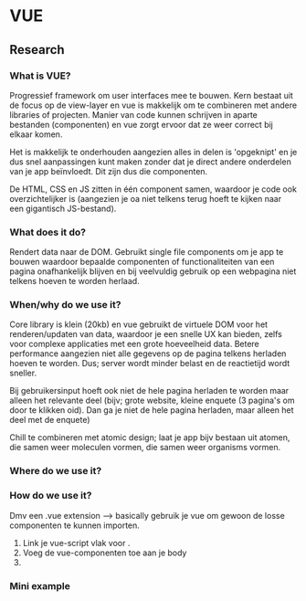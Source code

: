 # VUE
## Research

### What is VUE?
Progressief framework om user interfaces mee te bouwen.
Kern bestaat uit de focus op de view-layer en vue is makkelijk om te combineren met andere libraries of projecten. Manier van code kunnen schrijven in aparte bestanden (componenten) en vue zorgt ervoor dat ze weer correct bij elkaar komen.

Het is makkelijk te onderhouden aangezien alles in delen is 'opgeknipt' en je dus snel aanpassingen kunt maken zonder dat je direct andere onderdelen van je app beïnvloedt. Dit zijn dus die componenten.

De HTML, CSS en JS zitten in één component samen, waardoor je code ook overzichtelijker is (aangezien je oa niet telkens terug hoeft te kijken naar een gigantisch JS-bestand).


### What does it do?
Rendert data naar de DOM.
Gebruikt single file components om je app te bouwen waardoor bepaalde componenten of functionaliteiten van een pagina onafhankelijk blijven en bij veelvuldig gebruik op een webpagina niet telkens hoeven te worden herlaad.



### When/why do we use it?
Core library is klein (20kb) en vue gebruikt de virtuele DOM voor het renderen/updaten van data, waardoor je een snelle UX kan bieden, zelfs voor complexe applicaties met een grote hoeveelheid data.
Betere performance aangezien niet alle gegevens op de pagina telkens herladen hoeven te worden. Dus; server wordt minder belast en de reactietijd wordt sneller.

Bij gebruikersinput hoeft ook niet de hele pagina herladen te worden maar alleen het relevante deel (bijv; grote website, kleine enquete (3 pagina's om door te klikken oid). Dan ga je niet de hele pagina herladen, maar alleen het deel met de enquete)

Chill te combineren met atomic design; laat je app bijv bestaan uit atomen, die samen weer moleculen vormen, die samen weer organisms vormen.

### Where do we use it?

### How do we use it?
Dmv een .vue extension --> basically gebruik je vue om gewoon de losse componenten te kunnen importen.

1. Link je vue-script vlak voor </body>.
2. Voeg de vue-componenten toe aan je body
3.



### Mini example

